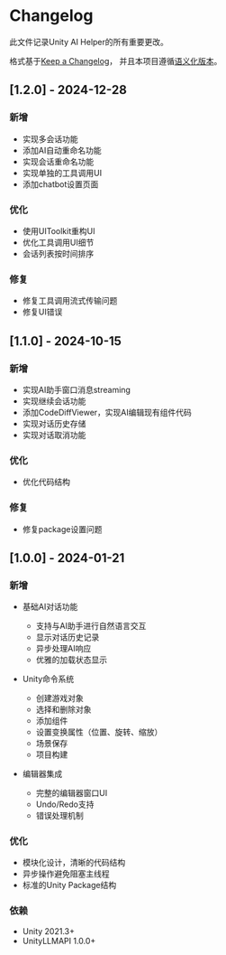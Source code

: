# Changelog
此文件记录Unity AI Helper的所有重要更改。

格式基于[Keep a Changelog](https://keepachangelog.com/zh-CN/1.0.0/)，
并且本项目遵循[语义化版本](https://semver.org/lang/zh-CN/)。

## [1.2.0] - 2024-12-28
### 新增
- 实现多会话功能
- 添加AI自动重命名功能
- 实现会话重命名功能
- 实现单独的工具调用UI
- 添加chatbot设置页面

### 优化
- 使用UIToolkit重构UI
- 优化工具调用UI细节
- 会话列表按时间排序

### 修复
- 修复工具调用流式传输问题
- 修复UI错误

## [1.1.0] - 2024-10-15
### 新增
- 实现AI助手窗口消息streaming
- 实现继续会话功能
- 添加CodeDiffViewer，实现AI编辑现有组件代码
- 实现对话历史存储
- 实现对话取消功能

### 优化
- 优化代码结构

### 修复
- 修复package设置问题

## [1.0.0] - 2024-01-21
### 新增
- 基础AI对话功能
  - 支持与AI助手进行自然语言交互
  - 显示对话历史记录
  - 异步处理AI响应
  - 优雅的加载状态显示

- Unity命令系统
  - 创建游戏对象
  - 选择和删除对象
  - 添加组件
  - 设置变换属性（位置、旋转、缩放）
  - 场景保存
  - 项目构建

- 编辑器集成
  - 完整的编辑器窗口UI
  - Undo/Redo支持
  - 错误处理机制

### 优化
- 模块化设计，清晰的代码结构
- 异步操作避免阻塞主线程
- 标准的Unity Package结构

### 依赖
- Unity 2021.3+
- UnityLLMAPI 1.0.0+
